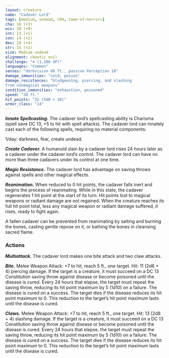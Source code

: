 ```yaml
---
layout: creature
name: "Cadaver Lord"
tags: [medium, undead, CR4, tome-of-horrors]
cha: 16 (+3)
wis: 10 (+0)
int: 13 (+1)
con: 14 (+2)
dex: 18 (+4)
str: 15 (+2)
size: Medium undead
alignment: chaotic evil
challenge: "4 (1,100 XP)"
languages: "Common"
senses: "darkvision 60 ft., passive Perception 10"
damage_immunities: "cold, poison"
damage_resistances: "bludgeoning, piercing, and slashing
from nonmagical weapons"
condition_immunities: "exhaustion, poisoned"
speed: "30 ft."
hit_points: "32 (5d8 + 10)"
armor_class: "14"
---
```


***Innate Spellcasting.*** The cadaver lord’s spellcasting ability is
Charisma (spell save DC 13, +5 to hit with spell attacks). The
cadaver lord can innately cast each of the following spells,
requiring no material components: 

1/day: darkness, fear, create undead.

***Create Cadaver.*** A humanoid slain by a cadaver lord rises 24
hours later as a cadaver under the cadaver lord’s control. The
cadaver lord can have no more than three cadavers under its
control at one time.

***Magic Resistance.*** The cadaver lord has advantage on saving
throws against spells and other magical effects.

***Reanimation.*** When reduced to 0 hit points, the cadaver falls
inert and begins the process of reanimating. While in this state, the
cadaver regenerates 1 hit point at the start of its turn. Hit points lost
to magical weapons or radiant damage are not regained. When the
creature reaches its full hit point total, less any magical weapon or
radiant damage suffered, it rises, ready to fight again.

A fallen cadaver can be prevented from reanimating by salting and
burning the bones, casting gentle repose on it, or bathing the bones
in cleansing sacred flame.

### Actions

***Multiattack.*** The cadaver lord makes one bite attack and two claw
attacks.

***Bite.*** Melee Weapon Attack: +7 to hit, reach 5 ft., one target. Hit: 11
(2d6 + 4) piercing damage. If the target is a creature, it must succeed
on a DC 13 Constitution saving throw against disease or become
poisoned until the disease is cured. Every 24 hours that elapse, the
target must repeat the saving throw, reducing its hit point maximum by 5
(1d10) on a failure. The disease is cured on a success. The target dies if the
disease reduces its hit point maximum to 0. This reduction to the target’s
hit point maximum lasts until the disease is cured.

***Claws.*** Melee Weapon Attack: +7 to hit, reach 5 ft., one target. Hit: 13
(2d8 + 4) slashing damage. If the target is a creature, it must succeed on
a DC 13 Constitution saving throw against disease or become poisoned
until the disease is cured. Every 24 hours that elapse, the target must
repeat the saving throw, reducing its hit point maximum by 5 (1d10) on
a failure. The disease is cured on a success. The target dies if the disease
reduces its hit point maximum to 0. This reduction to the target’s hit point
maximum lasts until the disease is cured.
